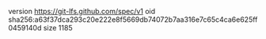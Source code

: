 version https://git-lfs.github.com/spec/v1
oid sha256:a63f37dca293c20e222e8f5669db74072b7aa316e7c65c4ca6e625ff0459140d
size 1185

